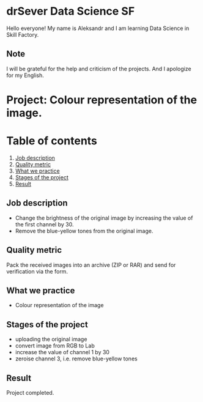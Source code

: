 # drSever Data Science SF
Hello everyone! My name is Aleksandr and I am learning Data Science in Skill Factory.
## Note
I will be grateful for the help and criticism of the projects. And I apologize for my English.

# Project: Colour representation of the image.
# Table of contents
1. [Job description](https://github.com/drSever/drSever_data_science/tree/main/Learning_projects_simple/project_4#Job-description)
2. [Quality metric](https://github.com/drSever/drSever_data_science/tree/main/Learning_projects_simple/project_4#Quality-metric)
3. [What we practice](https://github.com/drSever/drSever_data_science/tree/main/Learning_projects_simple/project_4#What-we-practice)
4. [Stages of the project](https://github.com/drSever/drSever_data_science/tree/main/Learning_projects_simple/project_4#Stages-of-the-project)
5. [Result](https://github.com/drSever/drSever_data_science/tree/main/Learning_projects_simple/project_4#Result)

## Job description

- Change the brightness of the original image by increasing the value of the first channel by 30.
- Remove the blue-yellow tones from the original image.

## Quality metric

Pack the received images into an archive (ZIP or RAR) and send for verification via the form.

## What we practice

- Colour representation of the image

## Stages of the project

- uploading the original image
- convert image from RGB to Lab
- increase the value of channel 1 by 30
- zeroise channel 3, i.e. remove blue-yellow tones

## Result

Project completed.

